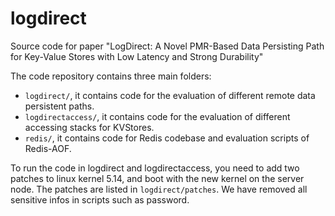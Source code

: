 # logdirect
Source code for paper "LogDirect: A Novel PMR-Based Data Persisting Path for Key-Value Stores with Low Latency and Strong Durability"

The code repository contains three main folders:
- `logdirect/`, it contains code for the evaluation of different remote data persistent paths.
- `logdirectaccess/`, it contains code for the evaluation of different accessing stacks for KVStores.
- `redis/`, it contains code for Redis codebase and evaluation scripts of Redis-AOF.

To run the code in logdirect and logdirectaccess, you need to add two patches to linux kernel 5.14, and boot with the new kernel on the server node. The patches are listed in `logdirect/patches`. We have removed all sensitive infos in scripts such as password.
